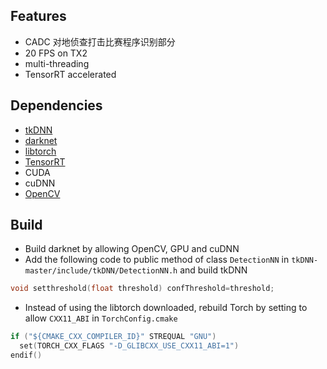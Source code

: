 ## Features
- CADC 对地侦查打击比赛程序识别部分
- 20 FPS on TX2
- multi-threading
- TensorRT accelerated
## Dependencies
- [tkDNN](https://github.com/ceccocats/tkDNN)
- [darknet](https://github.com/AlexeyAB/darknet)
- [libtorch](https://github.com/pytorch/pytorch)
- [TensorRT](https://github.com/NVIDIA/TensorRT)
- CUDA
- cuDNN
- [OpenCV](https://github.com/opencv/opencv)

## Build
- Build darknet by allowing OpenCV, GPU and cuDNN
- Add the following code to public method of class `DetectionNN` in `tkDNN-master/include/tkDNN/DetectionNN.h` and build tkDNN
```C++
void setthreshold(float threshold) confThreshold=threshold;
```
- Instead of using the libtorch downloaded, rebuild Torch by setting to allow `CXX11_ABI` in `TorchConfig.cmake`
```C++
if ("${CMAKE_CXX_COMPILER_ID}" STREQUAL "GNU")
  set(TORCH_CXX_FLAGS "-D_GLIBCXX_USE_CXX11_ABI=1")
endif()
```
